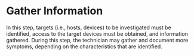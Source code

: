 # Gather Information

In this step, targets (i.e., hosts, devices) to be investigated must be identified, access to the target devices must be obtained, and information gathered. During this step, the technician may gather and document more symptoms, depending on the characteristics that are identified.

